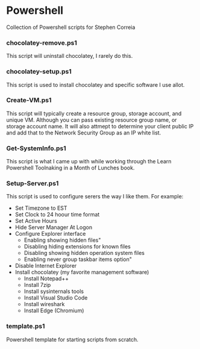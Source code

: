 # Powershell
Collection of Powershell scripts for Stephen Correia

### chocolatey-remove.ps1
This script will uninstall chocolatey, I rarely do this.

### chocolatey-setup.ps1
This script is used to install chocolatey and specific software I use allot.

### Create-VM.ps1
This script will typically create a resource group, storage account, and unique VM.  Although you can pass existing resource group name, or storage account name.  It will also attmept to determine your client public IP and add that to the Network Security Group as an IP white list.

### Get-SystemInfo.ps1
This script is what I came up with while working through the Learn Powershell Toolnaking in a Month
of Lunches book.

### Setup-Server.ps1
This script is used to configure serers the way I like them.  For example:
- Set Timezone to EST
- Set Clock to 24 hoour time format
- Set Active Hours
- Hide Server Manager At Logon
- Configure Explorer interface
    - Enabling showing hidden files"
    - Disabling hiding extensions for known files
    - Disabling showing hidden operation system files
    - Enabling never group taskbar items option"
- Disable Internet Explorer
- Install chocolatey (my favorite management software)
    - Install Notepad++
    - Install 7zip
    - Install sysinternals tools
    - Install Visual Studio Code
    - Install wireshark
    - Install Edge (Chromium)

### template.ps1
Powershell template for starting scripts from scratch.
